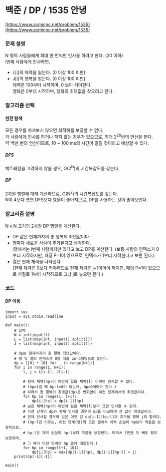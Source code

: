 # 백준 / DP / 1535 안녕
[https://www.acmicpc.net/problem/1535](https://www.acmicpc.net/problem/1535)   

### 문제 설명
N 명의 사람들에게 최대 한 번씩만 인사를 하려고 한다. (20 이하)  
i번째 사람에게 인사하면,
- L[i]의 체력을 잃는다. (0 이상 100 미만)  
- J[i]의 행복을 얻는다. (0 이상 100 미만)  
체력은 100부터 시작하며, 0 보다 커야한다.  
행복은 0부터 시작하며, 행복의 최댓값을 찾으려고 한다.  

### 알고리즘 선택
#### 완전 탐색
모든 경우를 따져보지 않으면 최적해를 보장할 수 없다.  
각 사람에게 인사를 하거나 하지 않는 경우가 있으므로, 최대 2<sup>20</sup>번의 연산을 한다.  
약 백만 번의 연산이므로, 10 ~ 100 ms의 시간이 걸릴 것이라고 예상할 수 있다.  

##### DFS
백트래킹을 고려하지 않을 경우, O(2<sup>N</sup>)의 시간복잡도를 갖는다.

##### DP
2차원 행렬에 대해 계산하므로, O(N<sup>2</sup>)의 시간복잡도를 갖는다.  
N이 4보다 크면 DFS보다 효율이 좋아지므로, DP를 사용하는 것이 좋아보인다.  

### 알고리즘 설명
N x N 크기의 2차원 DP 행렬을 계산한다.
- DP 값은 현재까지의 총 행복의 최댓값이다.  
- 행마다 새로운 사람이 추가된다고 생각한다.  
  i행에서는 i번째 사람까지만 있다고 보고 DP를 계산한다.
  (보통 사람의 인덱스가 0부터 시작하지만,
  패딩 P=1이 있으므로, 인덱스가 1부터 시작한다고 보면 된다.)
- 열은 현재 체력을 나타낸다.  
  (현재 체력은 0보다 커야하므로 현재 체력은 j+1이어야 하지만,
  패딩 P=1이 있으므로 저절로 1부터 시작하므로 그냥 j로 놓으면 된다.)

### 코드
#### DP 이용
```{.python}
import sys
input = sys.stdin.readline

def main():
    # 입력
    N = int(input())
    L = list(map(int, input().split()))
    J = list(map(int, input().split()))
    
    # dp는 현재까지의 총 행복 최댓값이다.
    # 행 및 열의 인덱스가 0일 때를 zero패딩으로 놓는다.
    dp = [[0] * 101 for _ in range(N+1)]
    for i in range(1, N+1):
        l, j = L[i-1], J[i-1]
        
        # 현재 체력(hp)이 이번에 잃을 체력(l) 이하면 인사할 수 없다.
        # (hp=l일 때 hp-l=0이 되는데, hp>0이어야 한다.)
        # 따라서 총 행복의 최댓값(dp)은 변화없이 이전 단계에서의 최댓값이다.
        for hp in range(1, l+1):
            dp[i][hp] = dp[i-1][hp]
        # 남은 체력(hp)이 이번에 잃을 체력(l)보다 크면 인사할 수 있다.
        # 이전 단계의 dp와 현재 인사할 경우의 dp를 비교하여 큰 값이 최댓값이다.
        # 현재 인사할 경우의 값은 이전 값 dp[i-1][hp-l]과 추가될 행복 j의 합이다.
        # (hp-l인 이유는, 이전 단계(행)의 모든 열에서 체력 손실이 hp보다 작음을 보장하므로,
        # hp-l은 체력 손실이 hp-l보다 작음을 보장한다. 따라서 l만큼 더 빼도 됨이 보장되며,
        # 그 때가 이전 단계의 hp 열에 대응한다.)
        for hp in range(l+1, 101):
            dp[i][hp] = max(dp[i-1][hp], dp[i-1][hp-l] + j)
    print(dp[-1][-1])
    
main()
```